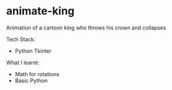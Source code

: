 # animate-king

Animation of a cartoon king who throws his crown and collapses

Tech Stack:

- Python Tkinter

What I learnt:

- Math for rotations
- Basic Python
